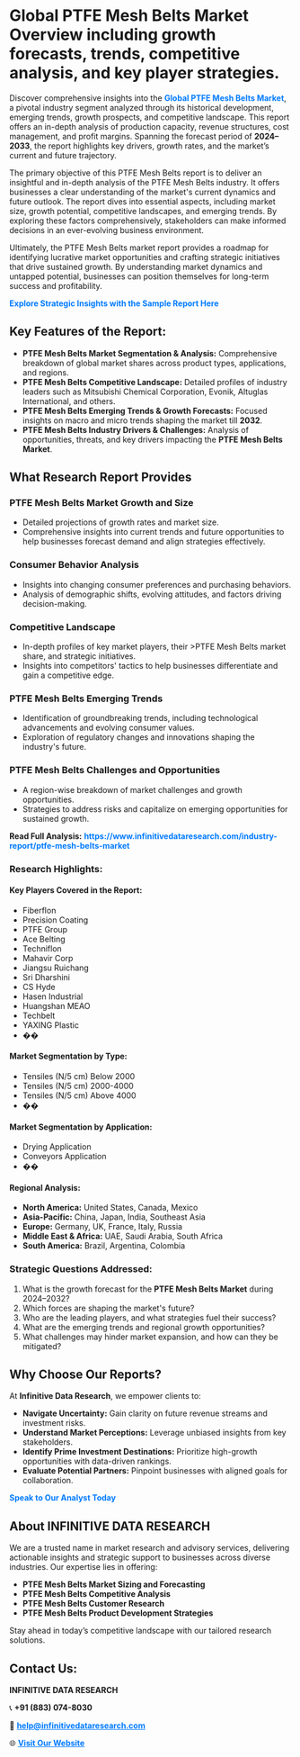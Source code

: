 <h1>Global PTFE Mesh Belts Market Overview including growth forecasts, trends, competitive analysis, and key player strategies.</h1>
<p>
Discover comprehensive insights into the 
<a href="https://www.infinitivedataresearch.com/industry-report/ptfe-mesh-belts-market" rel="dofollow" style="color: #007BFF; text-decoration: none;"><strong>Global PTFE Mesh Belts Market</strong></a>, a pivotal industry segment analyzed through its historical development, emerging trends, growth prospects, and competitive landscape. This report offers an in-depth analysis of production capacity, revenue structures, cost management, and profit margins. Spanning the forecast period of <strong>2024–2033</strong>, the report highlights key drivers, growth rates, and the market’s current and future trajectory.
</p>
<p>
The primary objective of this PTFE Mesh Belts report is to deliver an insightful and in-depth analysis of the PTFE Mesh Belts industry. It offers businesses a clear understanding of the market's current dynamics and future outlook. The report dives into essential aspects, including market size, growth potential, competitive landscapes, and emerging trends. By exploring these factors comprehensively, stakeholders can make informed decisions in an ever-evolving business environment.
</p>
<p>
Ultimately, the PTFE Mesh Belts market report provides a roadmap for identifying lucrative market opportunities and crafting strategic initiatives that drive sustained growth. By understanding market dynamics and untapped potential, businesses can position themselves for long-term success and profitability.
</p>
<p>
<a href="https://www.infinitivedataresearch.com/request-sample/reportId=107932" style="color: #007BFF; text-decoration: none;"><strong>Explore Strategic Insights with the Sample Report Here</strong></a>
</p>

<h2>Key Features of the Report:</h2>
<ul>
<li><strong>PTFE Mesh Belts Market Segmentation & Analysis:</strong> Comprehensive breakdown of global market shares across product types, applications, and regions.</li>
<li><strong>PTFE Mesh Belts Competitive Landscape:</strong> Detailed profiles of industry leaders such as Mitsubishi Chemical Corporation, Evonik, Altuglas International, and others.</li>
<li><strong>PTFE Mesh Belts Emerging Trends & Growth Forecasts:</strong> Focused insights on macro and micro trends shaping the market till <strong>2032</strong>.</li>
<li><strong>PTFE Mesh Belts Industry Drivers & Challenges:</strong> Analysis of opportunities, threats, and key drivers impacting the <strong>PTFE Mesh Belts Market</strong>.</li>
</ul>

<h2>What Research Report Provides</h2>
<h3>PTFE Mesh Belts Market Growth and Size</h3>
<ul>
<li>Detailed projections of growth rates and market size.</li>
<li>Comprehensive insights into current trends and future opportunities to help businesses forecast demand and align strategies effectively.</li>
</ul>

<h3>Consumer Behavior Analysis</h3>
<ul>
<li>Insights into changing consumer preferences and purchasing behaviors.</li>
<li>Analysis of demographic shifts, evolving attitudes, and factors driving decision-making.</li>
</ul>

<h3>Competitive Landscape</h3>
<ul>
<li>In-depth profiles of key market players, their >PTFE Mesh Belts market share, and strategic initiatives.</li>
<li>Insights into competitors' tactics to help businesses differentiate and gain a competitive edge.</li>
</ul>

<h3>PTFE Mesh Belts Emerging Trends</h3>
<ul>
<li>Identification of groundbreaking trends, including technological advancements and evolving consumer values.</li>
<li>Exploration of regulatory changes and innovations shaping the industry's future.</li>
</ul>

<h3>PTFE Mesh Belts Challenges and Opportunities</h3>
<ul>
<li>A region-wise breakdown of market challenges and growth opportunities.</li>
<li>Strategies to address risks and capitalize on emerging opportunities for sustained growth.</li>
</ul>
<p><strong>Read Full Analysis:</strong> <a href="https://www.infinitivedataresearch.com/industry-report/ptfe-mesh-belts-market" rel="dofollow" style="color: #007BFF; text-decoration: none;"><strong>https://www.infinitivedataresearch.com/industry-report/ptfe-mesh-belts-market</strong></a></p>
<h3>Research Highlights:</h3>
<h4>Key Players Covered in the Report:</h4>
<ul><li>Fiberflon</li><li>Precision Coating</li><li>PTFE Group</li><li>Ace Belting</li><li>Techniflon</li><li>Mahavir Corp</li><li>Jiangsu Ruichang</li><li>Sri Dharshini</li><li>CS Hyde</li><li>Hasen Industrial</li><li>Huangshan MEAO</li><li>Techbelt</li><li>YAXING Plastic</li><li>��</li></ul>
<h4>Market Segmentation by Type:</h4>
<ul><li>Tensiles (N/5 cm) Below 2000</li><li>Tensiles (N/5 cm) 2000-4000</li><li>Tensiles (N/5 cm) Above 4000</li><li>��</li></ul>
<h4>Market Segmentation by Application:</h4>
<ul><li>Drying Application</li><li>Conveyors Application</li><li>��</li></ul>

<h4>Regional Analysis:</h4>
<ul>
<li><strong>North America:</strong> United States, Canada, Mexico</li>
<li><strong>Asia-Pacific:</strong> China, Japan, India, Southeast Asia</li>
<li><strong>Europe:</strong> Germany, UK, France, Italy, Russia</li>
<li><strong>Middle East & Africa:</strong> UAE, Saudi Arabia, South Africa</li>
<li><strong>South America:</strong> Brazil, Argentina, Colombia</li>
</ul>

<h3>Strategic Questions Addressed:</h3>
<ol>
<li>What is the growth forecast for the <strong>PTFE Mesh Belts Market</strong> during 2024–2032?</li>
<li>Which forces are shaping the market's future?</li>
<li>Who are the leading players, and what strategies fuel their success?</li>
<li>What are the emerging trends and regional growth opportunities?</li>
<li>What challenges may hinder market expansion, and how can they be mitigated?</li>
</ol>

<h2>Why Choose Our Reports?</h2>
<p>At <strong>Infinitive Data Research</strong>, we empower clients to:</p>
<ul>
<li><strong>Navigate Uncertainty:</strong> Gain clarity on future revenue streams and investment risks.</li>
<li><strong>Understand Market Perceptions:</strong> Leverage unbiased insights from key stakeholders.</li>
<li><strong>Identify Prime Investment Destinations:</strong> Prioritize high-growth opportunities with data-driven rankings.</li>
<li><strong>Evaluate Potential Partners:</strong> Pinpoint businesses with aligned goals for collaboration.</li>
</ul>
<p><a href="https://www.infinitivedataresearch.com/industry-report/ptfe-mesh-belts-market" rel="dofollow" style="color: #007BFF; text-decoration: none;"><strong>Speak to Our Analyst Today</strong></a></p>

<h2>About INFINITIVE DATA RESEARCH</h2>
<p>We are a trusted name in market research and advisory services, delivering actionable insights and strategic support to businesses across diverse industries. Our expertise lies in offering:</p>
<ul>
<li><strong>PTFE Mesh Belts Market Sizing and Forecasting</strong></li>
<li><strong>PTFE Mesh Belts Competitive Analysis</strong></li>
<li><strong>PTFE Mesh Belts Customer Research</strong></li>
<li><strong>PTFE Mesh Belts Product Development Strategies</strong></li>
</ul>
<p>Stay ahead in today’s competitive landscape with our tailored research solutions.</p>

<h2>Contact Us:</h2>
<p><strong>INFINITIVE DATA RESEARCH</strong></p>
<p>📞 <strong>+91 (883) 074-8030</strong></p>
<p>📧 <strong><a href="mailto:help@infinitivedataresearch.com" style="color: #007BFF;">help@infinitivedataresearch.com</a></strong></p>
<p>🌐 <strong><a href="https://www.infinitivedataresearch.com" rel="dofollow" style="color: #007BFF;">Visit Our Website</a></strong></p>